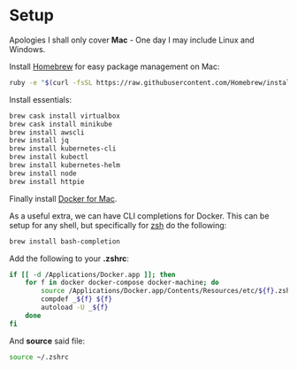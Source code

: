 # Setup

Apologies I shall only cover **Mac** - One day I may include Linux and Windows.

Install [Homebrew](https://brew.sh) for easy package management on Mac:

```bash
ruby -e "$(curl -fsSL https://raw.githubusercontent.com/Homebrew/install/master/install)"
```

Install essentials:

```bash
brew cask install virtualbox
brew cask install minikube
brew install awscli
brew install jq
brew install kubernetes-cli
brew install kubectl
brew install kubernetes-helm
brew install node
brew install httpie
```

Finally install [Docker for Mac](https://www.docker.com/products/docker-desktop).

As a useful extra, we can have CLI completions for Docker. This can be setup for any shell, but specifically for [zsh](https://github.com/robbyrussell/oh-my-zsh/wiki/Installing-ZSH) do the following:

```bash
brew install bash-completion
```

Add the following to your **.zshrc**:

```bash
if [[ -d /Applications/Docker.app ]]; then
	for f in docker docker-compose docker-machine; do
		source /Applications/Docker.app/Contents/Resources/etc/${f}.zsh-completion
		compdef _${f} ${f}
		autoload -U _${f}
	done
fi
```

And **source** said file:

```bash
source ~/.zshrc
```